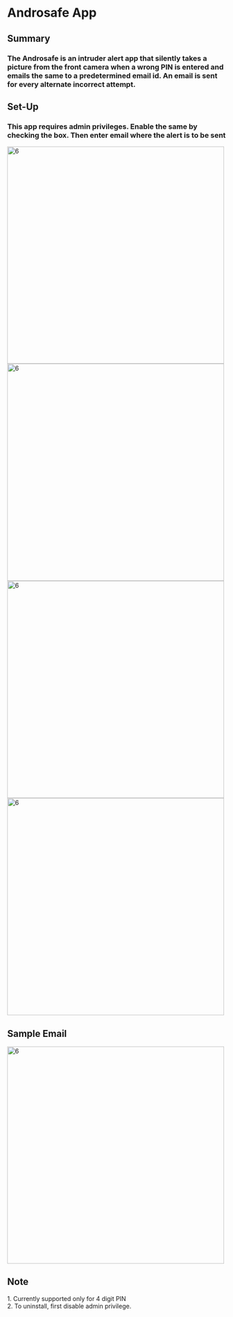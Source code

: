 <h1> Androsafe App </h1>
<h2> Summary </h2>
<h3>The Androsafe is an intruder alert app that silently takes a picture from the front camera when a wrong PIN is entered and emails the same to a predetermined email id. An email is sent for every alternate incorrect attempt.</h3>

<h2> Set-Up </h2>
<h3>This app requires admin privileges. Enable the same by checking the box. Then enter email where the alert is to be sent</h3>

<img width="500" alt="6" src="https://user-images.githubusercontent.com/67473215/105155922-31164400-5b31-11eb-8592-fe94fe7f18a7.jpg">

<img width="500" alt="6" src="https://user-images.githubusercontent.com/67473215/105156176-7cc8ed80-5b31-11eb-8607-938ca43fac73.jpg">

<img width="500" alt="6" src="https://user-images.githubusercontent.com/67473215/105157202-be0dcd00-5b32-11eb-90a1-f05f9ec846a0.jpg">

<img width="500" alt="6" src="https://user-images.githubusercontent.com/67473215/105157878-6a4fb380-5b33-11eb-8a01-bf5f6302f958.jpg">

<h2>Sample Email</h2>

<img width="500" alt="6" src="https://user-images.githubusercontent.com/67473215/105156414-d204ff00-5b31-11eb-804a-4ca0d3284f2b.PNG">

<h2>Note</h2>
1. Currently supported only for 4 digit PIN </br>
2. To uninstall, first disable admin privilege.
